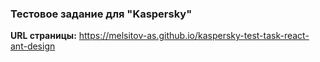 ### Тестовое задание для "Kaspersky"

**URL страницы:** https://melsitov-as.github.io/kaspersky-test-task-react-ant-design
